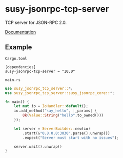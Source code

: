 # susy-jsonrpc-tcp-server
TCP server for JSON-RPC 2.0.

[Documentation](http://susytech.github.io/jsonrpc/susy_jsonrpc_tcp_server/index.html)

## Example

`Cargo.toml`

```
[dependencies]
susy-jsonrpc-tcp-server = "10.0"
```

`main.rs`

```rust
use susy_jsonrpc_tcp_server::*;
use susy_jsonrpc_tcp_server::susy_jsonrpc_core::*;

fn main() {
	let mut io = IoHandler::default();
	io.add_method("say_hello", |_params| {
		Ok(Value::String("hello".to_owned()))
	});

	let server = ServerBuilder::new(io)
		.start(&"0.0.0.0:3030".parse().unwrap())
		.expect("Server must start with no issues");

	server.wait().unwrap()
}
```


